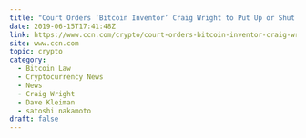 ```yaml
---
title: "Court Orders ‘Bitcoin Inventor’ Craig Wright to Put Up or Shut Up"
date: 2019-06-15T17:41:48Z
link: https://www.ccn.com/crypto/court-orders-bitcoin-inventor-craig-wright-to-put-up-or-shut-up/2019/06/15/?utm_medium=RSS&utm_source=hune
site: www.ccn.com
topic: crypto
category:
  - Bitcoin Law
  - Cryptocurrency News
  - News
  - Craig Wright
  - Dave Kleiman
  - satoshi nakamoto
draft: false
---
```

